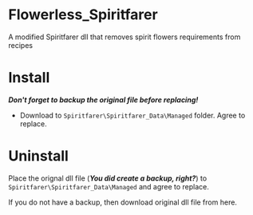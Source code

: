 # Flowerless_Spiritfarer
A modified Spiritfarer dll that removes spirit flowers requirements from recipes

# Install
**_Don't forget to backup the original file before replacing!_**

* Download to `Spiritfarer\Spiritfarer_Data\Managed` folder. Agree to replace.

# Uninstall
Place the orignal dll file (**_You did create a backup, right?_**) to `Spiritfarer\Spiritfarer_Data\Managed` and agree to replace.

If you do not have a backup, then download original dll file from here.
